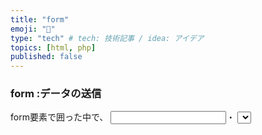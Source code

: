 ```yaml
---
title: "form"
emoji: "🌊"
type: "tech" # tech: 技術記事 / idea: アイデア
topics: [html, php]
published: false
---
```

### form :データの送信
form要素で囲った中で、
<input>・ <select>・ <textarea>等のタグで、 様々な入力タイプのボタン、つまりフォーム部品を配置する。
	
送信されたデータはWebサーバーに送られる。それぞれ以下で指定。
1.action:指定したファイルにデータの送信と同時に遷移（移動）
2.method:送信属性
3.enctype:送信するデータの形式

get:「クエリ付きURLの情報を“取得する”」
post:「フォームの内容を送信先ページに“送る”」

[他の属性などこちら](http://www.htmq.com/html5/form.shtml)
### input type :フォーム部品の種類を指定するtype属性
タイプ（種類）を指定する。inputタグのみに存在し、必須の属性。
```html:
type="text"     一行テキストボックスを作成する
type="email"    メールアドレスの入力欄を作成するHTML5から追加
type="password" パスワード入力欄を作成する
type="date"     日付の入力欄を作成するHTML5から追加
type="radio"    ラジオボタン
type="checkbox" チェックボックス
type="submit"   送信ボタン
type="button"   汎用ボタン
```
など。[詳しくはこちら](http://www.htmq.com/html5/input.shtml)

### name属性
プログラム側に送る際の目印となり必須
name属性値と入力されたデータ（またはvalue属性の値）がセットでプログラム側に送られる
https://www.php-factory.net/trivia/17.php
### value属性
入力されたデータは実際にはvalue属性の値（value="○○"の○○部分）に反映。
入力→value属性の値なのでtextなどは空or省略、
それ以外の項目ではその性質上必ず必要。

### id属性 for属性
id属性:要素を識別するためのもの
for属性:コントロールのidを指定しフォーム、部品とラベルを関連付け
value属性:フォームの入力コントロールにおける初期値を指定
https://reference.hyper-text.org/html5/attribute/value/
form属性：form要素とラベルを関連付ける
	
### textarea
type="text"が1行のみの入力欄。対してtextareaは複数行の入力欄。
	
### select
nameで名前をつけvalue属性に値を入れている。
```html:
 <select name="status" class="form-control" id="status">
    <option value="良い">良い</option>
    <option value="普通">普通</option>
    <option value="悪い">悪い</option>
 </select>
```
	
### input type="hidden" 隠しデータを設定
表面上は隠せるが、HTMLソースを表示すれば見ることができる点に注意
	
### bootstrapでform "form-group" "form-control"
Bootstrapで基本的なformを作る際
1.<div class="form-group">で囲む。
2.<class="form-control">を定義する。
3.checkbox,radiobutton,submit等はform-groupで囲まない(horizontalでは囲む）。
```html:
<div class="container">
  <form>
    <div class="form-group">
      <label>title</label>
        <input type="text" name="title" class="form-control">
    </div>
        <button type="submit">送信</button>
 </form>
</div>
```

[サイズ変更など詳しくはこちらの記事](https://qiita.com/zaburo/items/8983993d173c51cb3827)
	
### エラー対策（値が送信されていない、受け取れていない）
基本的なことは大丈夫か
1. カラム名は適切か
2. Modelにテーブル情報、カラム名を記載しているか
3. それらはformのname,for,id属性と一致しているか

